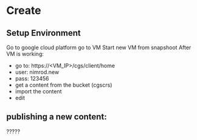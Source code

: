 # Create


## Setup Environment

Go to google cloud platform
go to VM
Start new VM from snapshoot
After VM is working:
 - go to: https://<VM_IP>/cgs/client/home
 - user: nimrod.new
 - pass: 123456
 - get a content from the bucket (cgscrs)
 - import the content
 - edit
 
## publishing a new content:
?????
